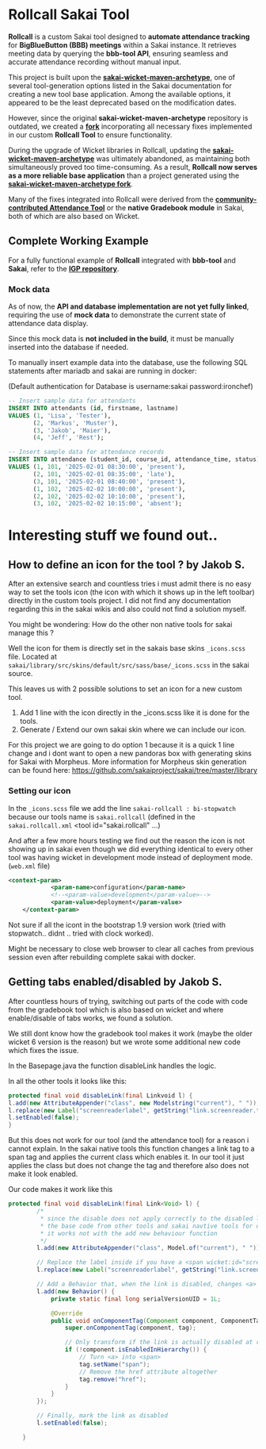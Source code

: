 # Rollcall Sakai Tool

**Rollcall** is a custom Sakai tool designed to **automate attendance tracking** for **BigBlueButton (BBB) meetings** within a Sakai instance. It retrieves meeting data by querying the **bbb-tool API**, ensuring seamless and accurate attendance recording without manual input.  

This project is built upon the [**sakai-wicket-maven-archetype**](https://github.com/JMSteinlechner/sakai-wicket-maven-archetype), one of several tool-generation options listed in the Sakai documentation for creating a new tool base application. Among the available options, it appeared to be the least deprecated based on the modification dates.  

However, since the original **sakai-wicket-maven-archetype** repository is outdated, we created a [**fork**](https://github.com/JMSteinlechner/sakai-wicket-maven-archetype) incorporating all necessary fixes implemented in our custom **Rollcall Tool** to ensure functionality.  

During the upgrade of Wicket libraries in Rollcall, updating the [**sakai-wicket-maven-archetype**](https://github.com/JMSteinlechner/sakai-wicket-maven-archetype) was ultimately abandoned, as maintaining both simultaneously proved too time-consuming. As a result, **Rollcall now serves as a more reliable base application** than a project generated using the [**sakai-wicket-maven-archetype fork**](https://github.com/JMSteinlechner/sakai-wicket-maven-archetype).  

Many of the fixes integrated into Rollcall were derived from the [**community-contributed Attendance Tool**](https://github.com/sakaicontrib/attendance) or the **native Gradebook module** in Sakai, both of which are also based on Wicket.

## Complete Working Example  

For a fully functional example of **Rollcall** integrated with **bbb-tool** and **Sakai**, refer to the [**IGP repository**](https://github.com/JMSteinlechner/IGP).

### Mock data
As of now, the **API and database implementation are not yet fully linked**, requiring the use of **mock data** to demonstrate the current state of attendance data display.  

Since this mock data is **not included in the build**, it must be manually inserted into the database if needed.  

To manually insert example data into the database, use the following SQL statements after mariadb and sakai are running in docker:

(Default authentication for Database is username:sakai password:ironchef)

```sql
-- Insert sample data for attendants
INSERT INTO attendants (id, firstname, lastname)
VALUES (1, 'Lisa', 'Tester'),
       (2, 'Markus', 'Muster'),
       (3, 'Jakob', 'Maier'),
       (4, 'Jeff', 'Rest');

-- Insert sample data for attendance records
INSERT INTO attendance (student_id, course_id, attendance_time, status)
VALUES (1, 101, '2025-02-01 08:30:00', 'present'),
       (2, 101, '2025-02-01 08:35:00', 'late'),
       (3, 101, '2025-02-01 08:40:00', 'present'),
       (1, 102, '2025-02-02 10:00:00', 'present'),
       (2, 102, '2025-02-02 10:10:00', 'present'),
       (3, 102, '2025-02-02 10:15:00', 'absent');
```

# Interesting stuff we found out..

## How to define an icon for the tool ? by Jakob S.

After an extensive search and countless tries i must admit there is no easy way to set the tools icon (the icon with which it shows up in the left toolbar) directly in the custom tools project. I did not find any documentation regarding this in the sakai wikis and also could not find a solution myself.

You might be wondering: How do the other non native tools for sakai manage this ?

Well the icon for them is directly set in the sakais base skins `_icons.scss` file. Located at `sakai/library/src/skins/default/src/sass/base/_icons.scss` in the sakai source.

This leaves us with 2 possible solutions to set an icon for a new custom tool.

1. Add 1 line with the icon directly in the _icons.scss like it is done for the tools.
2. Generate / Extend our own sakai skin where we can include our icon.

For this project we are going to do option 1 because it is a quick 1 line change and i dont want to open a new pandoras box with generating skins for Sakai with Morpheus.
More information for Morpheus skin generation can be found here: https://github.com/sakaiproject/sakai/tree/master/library

### Setting our icon

In the `_icons.scss` file we add the line `sakai-rollcall : bi-stopwatch` because our tools name is `sakai.rollcall` (defined in the `sakai.rollcall.xml`  <tool id="sakai.rollcall" ...)

And after a few more hours testing we find out the reason the icon is not showing up in sakai even though we did everything identical to every other tool was having wicket in development mode instead of deployment mode. (`web.xml` file)

```xml
<context-param>
            <param-name>configuration</param-name>
            <!--<param-value>development</param-value>-->
            <param-value>deployment</param-value>
	</context-param>
```

Not sure if all the icont in the bootstrap 1.9 version work (tried with stopwatch.. didnt .. tried with clock worked).

Might be necessary to close web browser to clear all caches from previous session even after rebuilding complete sakai with docker.

## Getting tabs enabled/disabled by Jakob S.

After countless hours of trying, switching out parts of the code with code from the gradebook tool which is also based on wicket and where enable/disable of tabs works, we found a solution.

We still dont know how the gradebook tool makes it work (maybe the older wicket 6 version is the reason) but we wrote some additional new code which fixes the issue.

In the Basepage.java the function disableLink handles the logic.

In all the other tools it looks like this:

```java
protected final void disableLink(final Linkvoid l) {
l.add(new AttributeAppender("class", new Modelstring("current"), " "));
l.replace(new Label("screenreaderlabel", getString("link.screenreader.tabselected")));
l.setEnabled(false);
}
```

But this does not work for our tool (and the attendance tool) for a reason i cannot explain. In the sakai native tools this function changes a link tag to a span tag and applies the current class which enables it. In our tool it just applies the class but does not change the tag and therefore also does not make it look enabled.

Our code makes it work like this

```java
protected final void disableLink(final Link<Void> l) {
		/*
		 * since the disable does not apply correctly to the disabled link we need to transform the <a> into a span
		 * the base code from other tools and sakai navtive tools for disable link didnt work
		 * it works not with the add new behaviour function
		 */
		l.add(new AttributeAppender("class", Model.of("current"), " "));

		// Replace the label inside if you have a <span wicket:id="screenreaderlabel"> in your markup
		l.replace(new Label("screenreaderlabel", getString("link.screenreader.tabselected")));

		// Add a Behavior that, when the link is disabled, changes <a> to <span> and removes href
		l.add(new Behavior() {
			private static final long serialVersionUID = 1L;

			@Override
			public void onComponentTag(Component component, ComponentTag tag) {
				super.onComponentTag(component, tag);

				// Only transform if the link is actually disabled at render-time
				if (!component.isEnabledInHierarchy()) {
					// Turn <a> into <span>
					tag.setName("span");
					// Remove the href attribute altogether
					tag.remove("href");
				}
			}
		});

		// Finally, mark the link as disabled
		l.setEnabled(false);

	}
```
